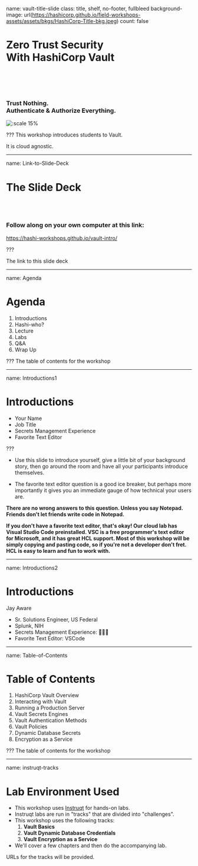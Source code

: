 name: vault-title-slide
class: title, shelf, no-footer, fullbleed
background-image: url(https://hashicorp.github.io/field-workshops-assets/assets/bkgs/HashiCorp-Title-bkg.jpeg)
count: false

# Zero Trust Security<br>With HashiCorp Vault   <br><br>    
<h3><br><br>Trust Nothing.  
<br>Authenticate & Authorize Everything.</h3>

![:scale 15%](https://hashicorp.github.io/field-workshops-assets/assets/logos/logo_vault.png)

???
This workshop introduces students to Vault.

It is cloud agnostic.

---
name: Link-to-Slide-Deck
# The Slide Deck
<br><br>
### Follow along on your own computer at this link:

https://hashi-workshops.github.io/vault-intro/

???

The link to this slide deck

---
name: Agenda
# Agenda

1. Introductions
1. Hashi-who?
1. Lecture
1. Labs
1. Q&A
1. Wrap Up

???
The table of contents for the workshop

---
name: Introductions1
# Introductions

* Your Name
* Job Title
* Secrets Management Experience
* Favorite Text Editor

???
* Use this slide to introduce yourself, give a little bit of your background story, then go around the room and have all your participants introduce themselves.

* The favorite text editor question is a good ice breaker, but perhaps more importantly it gives you an immediate gauge of how technical your users are.

**There are no wrong answers to this question. Unless you say Notepad. Friends don't let friends write code in Notepad.**

**If you don't have a favorite text editor, that's okay! Our cloud lab has Visual Studio Code preinstalled. VSC is a free programmer's text editor for Microsoft, and it has great HCL support. Most of this workshop will be simply copying and pasting code, so if you're not a developer don't fret. HCL is easy to learn and fun to work with.**

---
name: Introductions2
# Introductions
Jay Aware
- Sr. Solutions Engineer, US Federal
- Splunk, NIH
- Secrets Management Experience: 🤦🏽‍♂️
- Favorite Text Editor: VSCode

---
name: Table-of-Contents
# Table of Contents

1. HashiCorp Vault Overview
1. Interacting with Vault
1. Running a Production Server
1. Vault Secrets Engines
1. Vault Authentication Methods
1. Vault Policies
1. Dynamic Database Secrets
1. Encryption as a Service

???
The table of contents for the workshop

---
name: instruqt-tracks
# Lab Environment Used
* This workshop uses [Instruqt](https://instruqt.com) for hands-on labs.
* Instruqt labs are run in "tracks" that are divided into "challenges".
* This workshop uses the following tracks:
    1. **Vault Basics**
    1. **Vault Dynamic Database Credentials**
    1. **Vault Encryption as a Service**
* We'll cover a few chapters and then do the accompanying lab.

URLs for the tracks will be provided.
